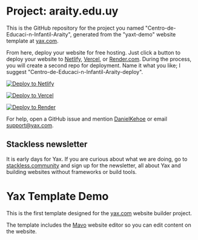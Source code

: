 # Project: araity.edu.uy

This is the GitHub repository for the project you named "Centro-de-Educaci-n-Infantil-Araity", generated from the "yaxt-demo" website template at [yax.com](https://yax.com).

From here, deploy your website for free hosting. Just click a button to deploy your website to [Netlify](https://www.netlify.com/), [Vercel](https://vercel.com/), or [Render.com](https://render.com/). During the process, you will create a second repo for deployment. Name it what you like; I suggest "Centro-de-Educaci-n-Infantil-Araity-deploy".

[![Deploy to Netlify](https://www.netlify.com/img/deploy/button.svg)](https://app.netlify.com/start/deploy?repository=https://github.com/LucaCimillo/Centro-de-Educaci-n-Infantil-Araity)

[![Deploy to Vercel](https://vercel.com/button)](https://vercel.com/import/project?template=https://github.com/LucaCimillo/Centro-de-Educaci-n-Infantil-Araity)

[![Deploy to Render](https://render.com/images/deploy-to-render-button.svg)](https://render.com/deploy)

For help, open a GitHub issue and mention [DanielKehoe](https://github.com/DanielKehoe) or email [support@yax.com](mailto:support@yax.com?subject=[GitHub]%20Centro-de-Educaci-n-Infantil-Araity).

## Stackless newsletter

It is early days for Yax. If you are curious about what we are doing, go to [stackless.community](https://stackless.community/) and sign up for the newsletter, all about Yax and building websites without frameworks or build tools.



# Yax Template Demo

This is the first template designed for the [yax.com](https://yax.com/) website builder project.

The template includes the [Mavo](https://mavo.io/) website editor so you can edit content on the website.
